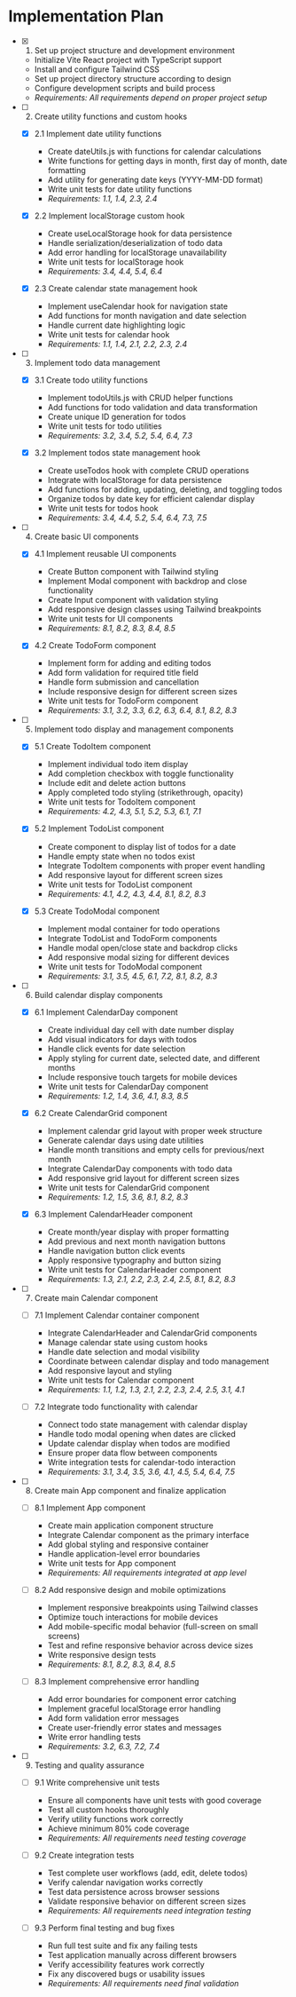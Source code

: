 # Implementation Plan

- [x] 1. Set up project structure and development environment




  - Initialize Vite React project with TypeScript support
  - Install and configure Tailwind CSS
  - Set up project directory structure according to design
  - Configure development scripts and build process
  - _Requirements: All requirements depend on proper project setup_

- [ ] 2. Create utility functions and custom hooks
  - [x] 2.1 Implement date utility functions



    - Create dateUtils.js with functions for calendar calculations
    - Write functions for getting days in month, first day of month, date formatting
    - Add utility for generating date keys (YYYY-MM-DD format)
    - Write unit tests for date utility functions
    - _Requirements: 1.1, 1.4, 2.3, 2.4_
  
  - [x] 2.2 Implement localStorage custom hook



    - Create useLocalStorage hook for data persistence
    - Handle serialization/deserialization of todo data
    - Add error handling for localStorage unavailability
    - Write unit tests for localStorage hook
    - _Requirements: 3.4, 4.4, 5.4, 6.4_
  
  - [x] 2.3 Create calendar state management hook



    - Implement useCalendar hook for navigation state
    - Add functions for month navigation and date selection
    - Handle current date highlighting logic
    - Write unit tests for calendar hook
    - _Requirements: 1.1, 1.4, 2.1, 2.2, 2.3, 2.4_

- [ ] 3. Implement todo data management
  - [x] 3.1 Create todo utility functions



    - Implement todoUtils.js with CRUD helper functions
    - Add functions for todo validation and data transformation
    - Create unique ID generation for todos
    - Write unit tests for todo utilities
    - _Requirements: 3.2, 3.4, 5.2, 5.4, 6.4, 7.3_
  
  - [x] 3.2 Implement todos state management hook



    - Create useTodos hook with complete CRUD operations
    - Integrate with localStorage for data persistence
    - Add functions for adding, updating, deleting, and toggling todos
    - Organize todos by date key for efficient calendar display
    - Write unit tests for todos hook
    - _Requirements: 3.4, 4.4, 5.2, 5.4, 6.4, 7.3, 7.5_

- [ ] 4. Create basic UI components
  - [x] 4.1 Implement reusable UI components



    - Create Button component with Tailwind styling
    - Implement Modal component with backdrop and close functionality
    - Create Input component with validation styling
    - Add responsive design classes using Tailwind breakpoints
    - Write unit tests for UI components
    - _Requirements: 8.1, 8.2, 8.3, 8.4, 8.5_
  
  - [x] 4.2 Create TodoForm component



    - Implement form for adding and editing todos
    - Add form validation for required title field
    - Handle form submission and cancellation
    - Include responsive design for different screen sizes
    - Write unit tests for TodoForm component
    - _Requirements: 3.1, 3.2, 3.3, 6.2, 6.3, 6.4, 8.1, 8.2, 8.3_

- [ ] 5. Implement todo display and management components
  - [x] 5.1 Create TodoItem component


    - Implement individual todo item display
    - Add completion checkbox with toggle functionality
    - Include edit and delete action buttons
    - Apply completed todo styling (strikethrough, opacity)
    - Write unit tests for TodoItem component
    - _Requirements: 4.2, 4.3, 5.1, 5.2, 5.3, 6.1, 7.1_
  
  - [x] 5.2 Implement TodoList component


    - Create component to display list of todos for a date
    - Handle empty state when no todos exist
    - Integrate TodoItem components with proper event handling
    - Add responsive layout for different screen sizes
    - Write unit tests for TodoList component
    - _Requirements: 4.1, 4.2, 4.3, 4.4, 8.1, 8.2, 8.3_
  
  - [x] 5.3 Create TodoModal component



    - Implement modal container for todo operations
    - Integrate TodoList and TodoForm components
    - Handle modal open/close state and backdrop clicks
    - Add responsive modal sizing for different devices
    - Write unit tests for TodoModal component
    - _Requirements: 3.1, 3.5, 4.5, 6.1, 7.2, 8.1, 8.2, 8.3_

- [ ] 6. Build calendar display components
  - [x] 6.1 Implement CalendarDay component


    - Create individual day cell with date number display
    - Add visual indicators for days with todos
    - Handle click events for date selection
    - Apply styling for current date, selected date, and different months
    - Include responsive touch targets for mobile devices
    - Write unit tests for CalendarDay component
    - _Requirements: 1.2, 1.4, 3.6, 4.1, 8.3, 8.5_
  
  - [x] 6.2 Create CalendarGrid component


    - Implement calendar grid layout with proper week structure
    - Generate calendar days using date utilities
    - Handle month transitions and empty cells for previous/next month
    - Integrate CalendarDay components with todo data
    - Add responsive grid layout for different screen sizes
    - Write unit tests for CalendarGrid component
    - _Requirements: 1.2, 1.5, 3.6, 8.1, 8.2, 8.3_
  
  - [x] 6.3 Implement CalendarHeader component



    - Create month/year display with proper formatting
    - Add previous and next month navigation buttons
    - Handle navigation button click events
    - Apply responsive typography and button sizing
    - Write unit tests for CalendarHeader component
    - _Requirements: 1.3, 2.1, 2.2, 2.3, 2.4, 2.5, 8.1, 8.2, 8.3_

- [ ] 7. Create main Calendar component
  - [ ] 7.1 Implement Calendar container component
    - Integrate CalendarHeader and CalendarGrid components
    - Manage calendar state using custom hooks
    - Handle date selection and modal visibility
    - Coordinate between calendar display and todo management
    - Add responsive layout and styling
    - Write unit tests for Calendar component
    - _Requirements: 1.1, 1.2, 1.3, 2.1, 2.2, 2.3, 2.4, 2.5, 3.1, 4.1_
  
  - [ ] 7.2 Integrate todo functionality with calendar
    - Connect todo state management with calendar display
    - Handle todo modal opening when dates are clicked
    - Update calendar display when todos are modified
    - Ensure proper data flow between components
    - Write integration tests for calendar-todo interaction
    - _Requirements: 3.1, 3.4, 3.5, 3.6, 4.1, 4.5, 5.4, 6.4, 7.5_

- [ ] 8. Create main App component and finalize application
  - [ ] 8.1 Implement App component
    - Create main application component structure
    - Integrate Calendar component as the primary interface
    - Add global styling and responsive container
    - Handle application-level error boundaries
    - Write unit tests for App component
    - _Requirements: All requirements integrated at app level_
  
  - [ ] 8.2 Add responsive design and mobile optimizations
    - Implement responsive breakpoints using Tailwind classes
    - Optimize touch interactions for mobile devices
    - Add mobile-specific modal behavior (full-screen on small screens)
    - Test and refine responsive behavior across device sizes
    - Write responsive design tests
    - _Requirements: 8.1, 8.2, 8.3, 8.4, 8.5_
  
  - [ ] 8.3 Implement comprehensive error handling
    - Add error boundaries for component error catching
    - Implement graceful localStorage error handling
    - Add form validation error messages
    - Create user-friendly error states and messages
    - Write error handling tests
    - _Requirements: 3.2, 6.3, 7.2, 7.4_

- [ ] 9. Testing and quality assurance
  - [ ] 9.1 Write comprehensive unit tests
    - Ensure all components have unit tests with good coverage
    - Test all custom hooks thoroughly
    - Verify utility functions work correctly
    - Achieve minimum 80% code coverage
    - _Requirements: All requirements need testing coverage_
  
  - [ ] 9.2 Create integration tests
    - Test complete user workflows (add, edit, delete todos)
    - Verify calendar navigation works correctly
    - Test data persistence across browser sessions
    - Validate responsive behavior on different screen sizes
    - _Requirements: All requirements need integration testing_
  
  - [ ] 9.3 Perform final testing and bug fixes
    - Run full test suite and fix any failing tests
    - Test application manually across different browsers
    - Verify accessibility features work correctly
    - Fix any discovered bugs or usability issues
    - _Requirements: All requirements need final validation_